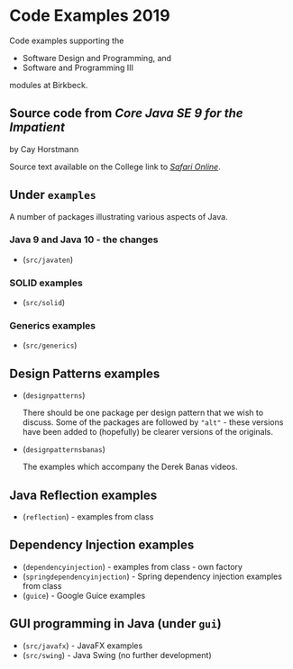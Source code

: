 # Code Examples 2019

Code examples supporting the 
+ Software Design and Programming, and 
+ Software and Programming III 

modules at Birkbeck.

## Source code from *Core Java SE 9 for the Impatient*

by Cay Horstmann 

Source text available on the College link to *[Safari Online][safari]*.

## Under `examples`

A number of packages illustrating various aspects of Java.

### Java 9 and Java 10 - the changes

+ (`src/javaten`)

### SOLID examples

+ (`src/solid`)

### Generics examples

+ (`src/generics`)

## Design Patterns examples

+ (`designpatterns`)
	
	There should be one package per design pattern that we wish to discuss. 
	Some of the packages are followed by `"alt"` - these versions have been added 
	to (hopefully) be clearer versions of the originals.
+ (`designpatternsbanas`)

	The examples which accompany the Derek Banas videos.


## Java Reflection examples

+ (`reflection`) - examples from class


## Dependency Injection examples

+ (`dependencyinjection`) - examples from class - own factory
+ (`springdependencyinjection`) - Spring dependency injection examples from class
+ (`guice`) - Google Guice examples


## GUI programming in Java (under `gui`)

+ (`src/javafx`) - JavaFX examples
+ (`src/swing`) - Java Swing (no further development)

[safari]: https://safarijv.auth0.com/login?state=iwib9CiLj-AsoYvov46Q7ldWqzUMlIL3&client=UtNi1m1IRXgzYFIwZrhSxell9EDRaL2v&protocol=oauth2&response_type=code&redirect_uri=https%3A%2F%2Fwww.safaribooksonline.com%2Fcomplete%2Fauth0-oauth2%2F&connection=Birkbeck

